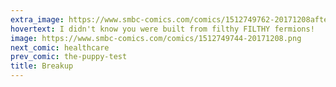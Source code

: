 ```yaml
---
extra_image: https://www.smbc-comics.com/comics/1512749762-20171208after.png
hovertext: I didn't know you were built from filthy FILTHY fermions!
image: https://www.smbc-comics.com/comics/1512749744-20171208.png
next_comic: healthcare
prev_comic: the-puppy-test
title: Breakup
---
```



